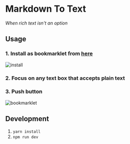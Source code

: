 # Markdown To Text

*When rich text isn't an option*

## Usage

### 1. Install as bookmarklet from [here](http://joshjcarrier.com/md2txt-js/)

![install](https://user-images.githubusercontent.com/526858/30787354-41670654-a13b-11e7-8c18-fd31da91bcb3.gif)

### 2. Focus on any text box that accepts plain text

### 3. Push button

![bookmarklet](https://user-images.githubusercontent.com/526858/30787356-5a91aa9e-a13b-11e7-89ff-507111918177.gif)


## Development

1. `yarn install`
2. `npm run dev`